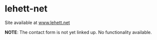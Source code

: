 # lehett-net

Site available at www.lehett.net

**NOTE**: The contact form is not yet linked up. No functionality available. 
